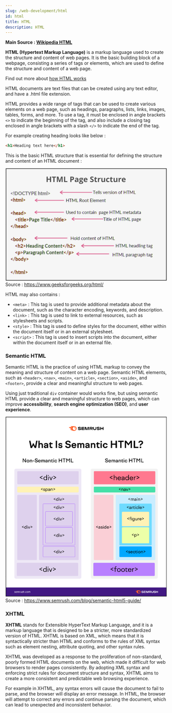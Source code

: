 ```yaml
---
slug: /web-development/html
id: html
title: HTML
description: HTML
---
```


**Main Source : [Wikipedia HTML](https://en.wikipedia.org/wiki/HTML)**

**HTML (Hypertext Markup Language)** is a markup language used to create the structure and content of web pages. It is the basic building block of a webpage, consisting a series of tags or elements, which are used to define the structure and content of a web page.

Find out more about [how HTML works](/web-development/browser#how-html-works)

HTML documents are text files that can be created using any text editor, and have a .html file extension.

HTML provides a wide range of tags that can be used to create various elements on a web page, such as headings, paragraphs, lists, links, images, tables, forms, and more. To use a tag, it must be enclosed in angle brackets `<>` to indicate the beginning of the tag, and also include a closing tag enclosed in angle brackets with a slash `</>` to indicate the end of the tag.

For example creating heading looks like below :

```html
<h1>Heading text here</h1>
```

This is the basic HTML structure that is essential for defining the structure and content of an HTML document :

![Example of HTML basic page structure](./html-example.png)  
Source : https://www.geeksforgeeks.org/html/

HTML may also contains :

- `<meta>` : This tag is used to provide additional metadata about the document, such as the character encoding, keywords, and description.
- `<link>` : This tag is used to link to external resources, such as stylesheets and scripts.
- `<style>` : This tag is used to define styles for the document, either within the document itself or in an external stylesheet.
- `<script>` : This tag is used to insert scripts into the document, either within the document itself or in an external file.

### Semantic HTML

Semantic HTML is the practice of using HTML markup to convey the meaning and structure of content on a web page. Semantic HTML elements, such as `<header>`, `<nav>`, `<main>`, `<article>`, `<section>`, `<aside>`, and `<footer>`, provide a clear and meaningful structure to web pages.

Using just traditional `div` container would works fine, but using semantic HTML provide a clear and meaningful structure to web pages, which can improve **accessibility**, **search engine optimization (SEO)**, and **user experience**.

![Showing how semantic elements use varying tags while non-semantic mostly just use div tags](./semantic-html.png)
Source : https://www.semrush.com/blog/semantic-html5-guide/

### XHTML

**XHTML** stands for Extensible HyperText Markup Language, and it is a markup language that is designed to be a stricter, more standardized version of HTML. XHTML is based on XML, which means that it is syntactically stricter than HTML and conforms to the rules of XML syntax such as element nesting, attribute quoting, and other syntax rules.

XHTML was developed as a response to the proliferation of non-standard, poorly formed HTML documents on the web, which made it difficult for web browsers to render pages consistently. By adopting XML syntax and enforcing strict rules for document structure and syntax, XHTML aims to create a more consistent and predictable web browsing experience.

For example in XHTML, any syntax errors will cause the document to fail to parse, and the browser will display an error message. In HTML, the browser will attempt to correct any errors and continue parsing the document, which can lead to unexpected and inconsistent behavior.
